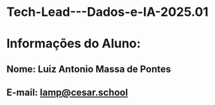# Tech-Lead---Dados-e-IA-2025.01

# Informações do Aluno:
## Nome: Luiz Antonio Massa de Pontes
## E-mail: lamp@cesar.school 
